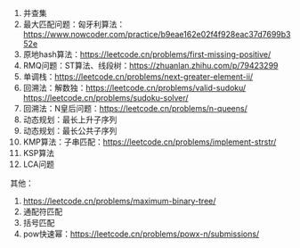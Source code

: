 1. 并查集
2. 最大匹配问题：匈牙利算法：https://www.nowcoder.com/practice/b9eae162e02f4f928eac37d7699b352e
3. 原地hash算法：https://leetcode.cn/problems/first-missing-positive/
4. RMQ问题：ST算法、线段树：https://zhuanlan.zhihu.com/p/79423299
5. 单调栈：https://leetcode.cn/problems/next-greater-element-ii/
6. 回溯法：解数独：https://leetcode.cn/problems/valid-sudoku/ https://leetcode.cn/problems/sudoku-solver/
7. 回溯法：N皇后问题：https://leetcode.cn/problems/n-queens/
8. 动态规划：最长上升子序列
9. 动态规划：最长公共子序列
10. KMP算法：子串匹配：https://leetcode.cn/problems/implement-strstr/
11. KSP算法
12. LCA问题

其他：
1. https://leetcode.cn/problems/maximum-binary-tree/
2. 通配符匹配
3. 括号匹配
4. pow快速幂：https://leetcode.cn/problems/powx-n/submissions/

